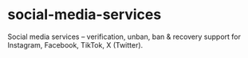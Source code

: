 # social-media-services
Social media services – verification, unban, ban &amp; recovery support for Instagram, Facebook, TikTok, X (Twitter).
